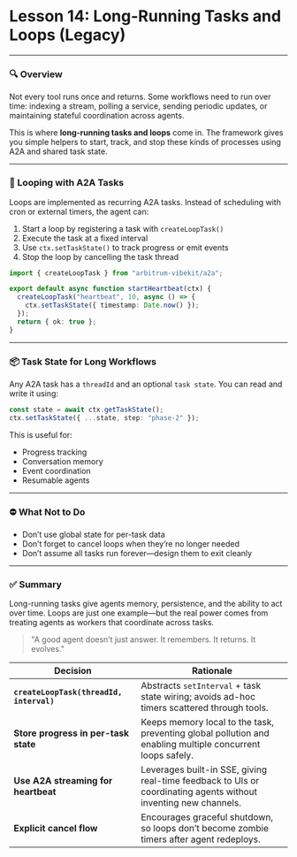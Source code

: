 # **Lesson 14: Long-Running Tasks and Loops (Legacy)**

---

### 🔍 Overview

Not every tool runs once and returns. Some workflows need to run over time: indexing a stream, polling a service, sending periodic updates, or maintaining stateful coordination across agents.

This is where **long-running tasks and loops** come in. The framework gives you simple helpers to start, track, and stop these kinds of processes using A2A and shared task state.

---

### 🔁 Looping with A2A Tasks

Loops are implemented as recurring A2A tasks. Instead of scheduling with cron or external timers, the agent can:

1. Start a loop by registering a task with `createLoopTask()`
2. Execute the task at a fixed interval
3. Use `ctx.setTaskState()` to track progress or emit events
4. Stop the loop by cancelling the task thread

```ts
import { createLoopTask } from "arbitrum-vibekit/a2a";

export default async function startHeartbeat(ctx) {
  createLoopTask("heartbeat", 10, async () => {
    ctx.setTaskState({ timestamp: Date.now() });
  });
  return { ok: true };
}
```

---

### 📦 Task State for Long Workflows

Any A2A task has a `threadId` and an optional `task state`. You can read and write it using:

```ts
const state = await ctx.getTaskState();
ctx.setTaskState({ ...state, step: "phase-2" });
```

This is useful for:

- Progress tracking
- Conversation memory
- Event coordination
- Resumable agents

---

### ⛔ What Not to Do

- Don’t use global state for per-task data
- Don’t forget to cancel loops when they’re no longer needed
- Don’t assume all tasks run forever—design them to exit cleanly

---

### ✅ Summary

Long-running tasks give agents memory, persistence, and the ability to act over time. Loops are just one example—but the real power comes from treating agents as workers that coordinate across tasks.

> "A good agent doesn’t just answer. It remembers. It returns. It evolves."

| Decision                                 | Rationale                                                                                                       |
| ---------------------------------------- | --------------------------------------------------------------------------------------------------------------- |
| **`createLoopTask(threadId, interval)`** | Abstracts `setInterval` + task state wiring; avoids ad-hoc timers scattered through tools.                      |
| **Store progress in per-task state**     | Keeps memory local to the task, preventing global pollution and enabling multiple concurrent loops safely.      |
| **Use A2A streaming for heartbeat**      | Leverages built-in SSE, giving real-time feedback to UIs or coordinating agents without inventing new channels. |
| **Explicit cancel flow**                 | Encourages graceful shutdown, so loops don’t become zombie timers after agent redeploys.                        |
